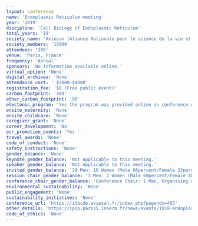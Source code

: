 ```yaml
---
layout: conference 
name: 'Endoplasmic Reticulum meeting'
year: '2019'
discipline: 'Cell Biology of Endoplasmic Reticulum'
total_years: '19'
society_name: 'Aviesan (Aliance Nationale pour le science de la vie et de la sante)'
society_members: '15000'
attendees: '180'
venue: 'Paris, France'
frequency: 'Annual'
sponsors: 'No information available online.'
virtual_option: 'None'
digital_archives: 'None'
attendance_cost: ' $2000-$4000'
registration_fee: '$0 (Free public event)'
carbon_footprint: '360'
other_carbon_footprint: '90'
electonic_program: 'Yes the program was provided online on conference website.'
onsite_maternity: 'None'
onsite_childcare: 'None'
caregiver_grant: 'None'
career_development: 'No'
ecr_promotion_events: 'Yes '
travel_awards: 'None'
code_of_conduct: 'None'
safety_instructions: 'None'
gender_balance: 'None'
keynote_gender_balance: 'Not Applicable to this meeting.'
speaker_gender_balance: 'Not Applicable to this meeting.'
invited_gender_balance: '20 Men: 10 Women (Male 66percent/Female 33percent)'
session_chair_gender_balance: '3 Men: 2 Women (Male 60percent/Female 40percent)'
conference_chair_gender_balance: 'Conference Chair: 1 Man, Organising committee: 3 Men, 1 Woman'
environmental_sustainability: 'None'
public_engagement: 'None'
sustainability_initiatives: 'None'
conference_url: 'https://itbcde.aviesan.fr/index.php?pagendx=465'
other_details: 'https://ipnp.paris5.inserm.fr/news/events/1918-endoplasmic-reticulum-meeting-2019-endoplasmic-reticulum-from-basic-cell-biology-to-translational-approaches-a-path-to-the-clinic'
code_of_ethics: 'None'
---
```

